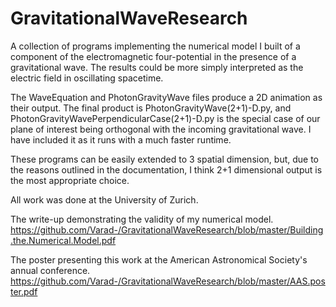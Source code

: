 # GravitationalWaveResearch

A collection of programs implementing the numerical model I built of a component of the electromagnetic four-potential in the presence of a gravitational wave. The results could be more simply interpreted as the electric field in oscillating spacetime.

The WaveEquation and PhotonGravityWave files produce a 2D animation as their output.
The final product is PhotonGravityWave(2+1)-D.py, and PhotonGravityWavePerpendicularCase(2+1)-D.py is the special case of our plane of interest being orthogonal with the incoming gravitational wave. I have included it as it runs with a much faster runtime.

These programs can be easily extended to 3 spatial dimension, but, due to the reasons outlined in the documentation, I think 2+1 dimensional output is the most appropriate choice.

All work was done at the University of Zurich.


The write-up demonstrating the validity of my numerical model.
https://github.com/Varad-/GravitationalWaveResearch/blob/master/Building.the.Numerical.Model.pdf

The poster presenting this work at the American Astronomical Society's annual conference. https://github.com/Varad-/GravitationalWaveResearch/blob/master/AAS.poster.pdf
